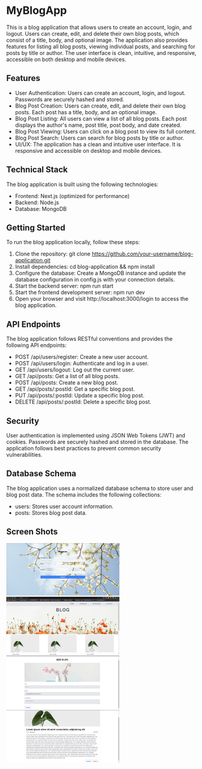 # MyBlogApp

This is a blog application that allows users to create an account, login, and logout. Users can create, edit, and delete their own blog posts, which consist of a title, body, and optional image. The application also provides features for listing all blog posts, viewing individual posts, and searching for posts by title or author. The user interface is clean, intuitive, and responsive, accessible on both desktop and mobile devices.

## Features
- User Authentication: Users can create an account, login, and logout. Passwords are securely hashed and stored.
- Blog Post Creation: Users can create, edit, and delete their own blog posts. Each post has a title, body, and an optional image.
- Blog Post Listing: All users can view a list of all blog posts. Each post displays the author's name, post title, post body, and date created.
- Blog Post Viewing: Users can click on a blog post to view its full content.
- Blog Post Search: Users can search for blog posts by title or author.
- UI/UX: The application has a clean and intuitive user interface. It is responsive and accessible on desktop and mobile devices.

## Technical Stack
The blog application is built using the following technologies:

- Frontend: Next.js (optimized for performance)
- Backend: Node.js
- Database: MongoDB

## Getting Started
To run the blog application locally, follow these steps:

1. Clone the repository: git clone https://github.com/your-username/blog-application.git
2. Install dependencies: cd blog-application && npm install
3. Configure the database: Create a MongoDB instance and update the database configuration in config.js with your connection details.
4. Start the backend server: npm run start
5. Start the frontend development server: npm run dev
6. Open your browser and visit http://localhost:3000/login to access the blog application.

## API Endpoints
The blog application follows RESTful conventions and provides the following API endpoints:

- POST /api/users/register: Create a new user account.
- POST /api/users/login: Authenticate and log in a user.
- GET /api/users/logout: Log out the current user.
- GET /api/posts: Get a list of all blog posts.
- POST /api/posts: Create a new blog post.
- GET /api/posts/:postId: Get a specific blog post.
- PUT /api/posts/:postId: Update a specific blog post.
- DELETE /api/posts/:postId: Delete a specific blog post.

## Security
User authentication is implemented using JSON Web Tokens (JWT) and cookies. Passwords are securely hashed and stored in the database. The application follows best practices to prevent common security vulnerabilities.

## Database Schema
The blog application uses a normalized database schema to store user and blog post data. The schema includes the following collections:

- users: Stores user account information.
- posts: Stores blog post data.

## Screen Shots
<div style="display: flex>
<img src="/ss/1.jpeg" width="300px">
<img src="/ss/2.jpeg" width="300px">
<img src="/ss/3.jpeg" width="300px">
<img src="/ss/4.jpeg" width="300px">
<img src="/ss/5.jpeg" width="300px">
</div>
